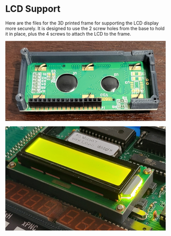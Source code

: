 # LCD Support

Here are the files for the 3D printed frame for supporting the LCD display more securely. It is designed to use the 2 screw holes from the base to hold it in place, plus the 4 screws to attach the LCD to the frame.

![Rear view](https://github.com/turbo-gecko/KSWichit-Z80/blob/main/Hardware/LCD%20Support/LCD%20Support%201.jpg)

![Front view](https://github.com/turbo-gecko/KSWichit-Z80/blob/main/Hardware/LCD%20Support/LCD%20Support%202.jpg)

